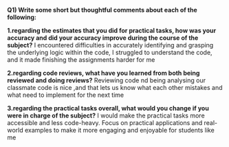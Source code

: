 **Q1) Write some short but thoughtful comments about each of the following:**

**1.regarding the estimates that you did for practical tasks, how was your accuracy and did your accuracy
improve during the course of the subject?**
I encountered difficulties in accurately identifying and grasping the underlying logic within the code, I struggled to understand the code,
and it made finishing the assignments harder for me

**2.regarding code reviews, what have you learned from both being reviewed and doing reviews?** 
Reviewing code nd being analysing our classmate code is nice ,and that lets us know what each other mistakes and what need to implement for the next time

**3.regarding the practical tasks overall, what would you change if you were in charge of the subject?**
 I would make the practical tasks more accessible and less code-heavy. Focus on practical applications 
and real-world examples to make it more engaging and enjoyable for students like me